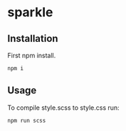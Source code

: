 # sparkle


## Installation

First npm install.

```bash
npm i
```

## Usage

To compile style.scss to style.css run:

```bash
npm run scss
```